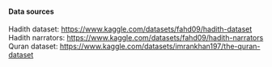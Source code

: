 #### Data sources
Hadith dataset: https://www.kaggle.com/datasets/fahd09/hadith-dataset
Hadith narrators: https://www.kaggle.com/datasets/fahd09/hadith-narrators
Quran dataset: https://www.kaggle.com/datasets/imrankhan197/the-quran-dataset